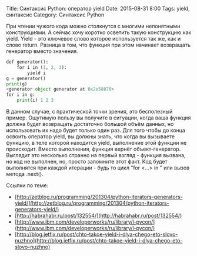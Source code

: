 Title: Синтаксис Python: оператор yield
Date: 2015-08-31 8:00
Tags: yield, синтаксис
Category: Синтаксис Python

При чтении чужого кода можно столкнутся с многими непонятными конструкциями. А сейчас хочу коротко осветить такую конструкцию как yield.
Yield - это ключевое слово которое используется так же, как и слово return. Разница в том, что функция при этом начинает возвращать генератор вместо значения.


```python
def generator():
    for i in (1, 2, 3):
        yield i
g = generator()
print(g)
<generator object generator at 0x2e58870>
for i in g:
    print(i) 1 2 3
```

В данном случае, с практической точки зрения, это бесполезный пример. Ощутимую пользу вы получите в ситуации, когда ваша функция должна будет возвращать достаточно большой объём данных, но использовать их надо будет только один раз.
Для того чтобы до конца освоить оператор yield, вы должны знать, что когда вы вызываете функцию, в теле которой находится yield, выполнение этой функции не происходит. Вместо выполнения, функция вернёт объект-генератор. Выглядит это несколько странно на первый взгляд - функция вызвана, но код не выполнен, но, просто запомните этот факт. Код будет выполнятся при каждой итерации - будь то цикл "for <...> in <generator>" или вызов метода <generator>.next().

Ссылки по теме:

- [http://zetblog.ru/programming/201304/python-iterators-generators-yield/](http://zetblog.ru/programming/201304/python-iterators-generators-yield/)
- [http://habrahabr.ru/post/132554/](http://habrahabr.ru/post/132554/)
- [http://www.ibm.com/developerworks/ru/library/l-pycon/](http://www.ibm.com/developerworks/ru/library/l-pycon/)
- [http://blog.jetfix.ru/post/chto-takoe-yield-i-dlya-chego-eto-slovo-nuzhno](http://blog.jetfix.ru/post/chto-takoe-yield-i-dlya-chego-eto-slovo-nuzhno)